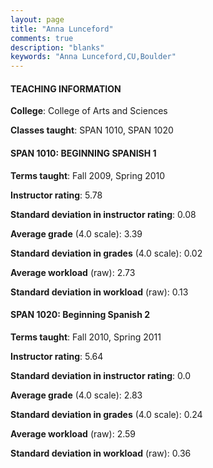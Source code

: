 ```yaml
---
layout: page
title: "Anna Lunceford" 
comments: true
description: "blanks"
keywords: "Anna Lunceford,CU,Boulder"
---
```

<head>
<script src="https://ajax.googleapis.com/ajax/libs/jquery/2.1.3/jquery.min.js"></script>
<script src="https://dl.dropboxusercontent.com/s/pc42nxpaw1ea4o9/highcharts.js?dl=0"></script>
<!-- <script src="../assets/js/highcharts.js"></script> -->
<style type="text/css">@font-face {
	font-family: "Bebas Neue";
	src: url(https://www.filehosting.org/file/details/544349/BebasNeue Regular.otf) format("opentype");
	}
	h1.Bebas { 
		font-family: "Bebas Neue", Verdana, Tahoma;
	}
</style>
</head>
	   
#### TEACHING INFORMATION

**College**: College of Arts and Sciences

**Classes taught**: SPAN 1010, SPAN 1020

#### SPAN 1010: BEGINNING SPANISH 1

**Terms taught**: Fall 2009, Spring 2010

**Instructor rating**: 5.78

**Standard deviation in instructor rating**: 0.08

**Average grade** (4.0 scale): 3.39

**Standard deviation in grades** (4.0 scale): 0.02

**Average workload** (raw): 2.73

**Standard deviation in workload** (raw): 0.13

#### SPAN 1020: Beginning Spanish 2

**Terms taught**: Fall 2010, Spring 2011

**Instructor rating**: 5.64

**Standard deviation in instructor rating**: 0.0

**Average grade** (4.0 scale): 2.83

**Standard deviation in grades** (4.0 scale): 0.24

**Average workload** (raw): 2.59

**Standard deviation in workload** (raw): 0.36


